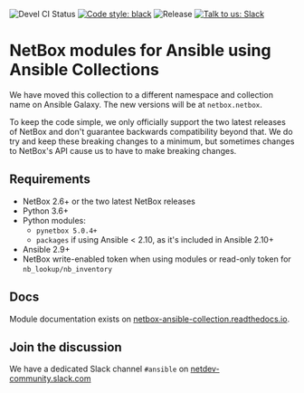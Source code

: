 ![Devel CI Status](https://github.com/netbox-community/ansible_modules/workflows/All%20CI%20related%20tasks/badge.svg?branch=devel)
[![Code style: black](https://img.shields.io/badge/code%20style-black-000000.svg)](https://github.com/ambv/black)
![Release](https://img.shields.io/github/v/release/netbox-community/ansible_modules)
[![Talk to us: Slack](https://img.shields.io/badge/Slack-blue.svg)](https://netdev-community.slack.com/join/shared_invite/zt-mtts8g0n-Sm6Wutn62q_M4OdsaIycrQ#/shared-invite/email)


# NetBox modules for Ansible using Ansible Collections

We have moved this collection to a different namespace and collection name on Ansible Galaxy. The new versions will be at `netbox.netbox`.

To keep the code simple, we only officially support the two latest releases of NetBox and don't guarantee backwards compatibility beyond that. We do try and keep these breaking changes to a minimum, but sometimes changes to NetBox's API cause us to have to make breaking changes.

## Requirements

- NetBox 2.6+ or the two latest NetBox releases
- Python 3.6+
- Python modules:
  - `pynetbox 5.0.4+`
  - `packages` if using Ansible < 2.10, as it's included in Ansible 2.10+
- Ansible 2.9+
- NetBox write-enabled token when using modules or read-only token for `nb_lookup/nb_inventory`

## Docs

Module documentation exists on [netbox-ansible-collection.readthedocs.io](https://netbox-ansible-collection.readthedocs.io/en/latest/).

## Join the discussion

We have a dedicated Slack channel `#ansible` on [netdev-community.slack.com](https://netdev-community.slack.com/join/shared_invite/zt-mtts8g0n-Sm6Wutn62q_M4OdsaIycrQ#/shared-invite/email)
